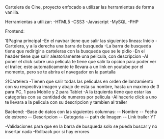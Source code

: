 Cartelera de Cine, proyecto enfocado a utilizar las herramientas de forma vanilla.

Herramientas a utilizar:
-HTML5
-CSS3
-Javascript
-MySQL
-PHP

Frontend:

1)Pagina principal
-En el navbar tiene que salir las siguientes lineas: Inicio - Cartelera, y a la derecha una barra de busqueda
-La barra de busqueda tiene que redirigir a carteleras con la busqueda que se le pidio
-En el header tiene que salir aleatoriamente una pelicula, con descripcion
-Al poner el click sobre una pelicula te tiene que salir la opcion para poder ver el trailer, este automaticamente te llevara a un link en youtube por el momento, pero se te abrira el navegador en la pantalla

2)Cartelera
-Tienen que salir todas las peliculas en orden de lanzamiento con su respectiva imagen y abajo de esta su nombre, hasta un maximo de 3 para PC, 1 para Mobile y 2 para Tablet
-A la izquierda tiene que estar las categorias con su cantidad de numeros por pelicula
-Al hacerle click a uno te llevara a la pelicula con su descripcion y tambien al trailer

Backend:
-Base de datos con las siguientes columnas:
-- Nombre
-- Fecha de estreno
-- Descripcion
-- Categoria
-- path de Imagen
-- Link trailer YT

-Validaciones para que en la barra de busqueda solo se pueda buscar y no insertar nada
-Rollback por si hay errores